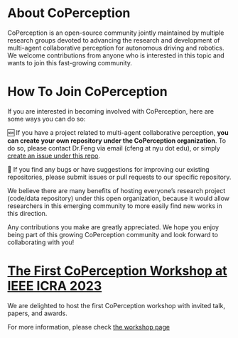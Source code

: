 # About CoPerception
CoPerception is an open-source community jointly maintained by multiple research groups devoted to advancing the research and development of multi-agent collaborative perception for autonomous driving and robotics. 
We welcome contributions from anyone who is interested in this topic and wants to join this fast-growing community.

# How To Join CoPerception
If you are interested in becoming involved with CoPerception, here are some ways you can do so:

🆕 If you have a project related to multi-agent collaborative perception, **you can create your own repository under the CoPerception organization**. To do so, please contact Dr.Feng via email (cfeng at nyu dot edu), or simply [create an issue under this repo](https://github.com/coperception/.github/issues).   

🐛 If you find any bugs or have suggestions for improving our existing repositories, please submit issues or pull requests to our specific repository.

We believe there are many benefits of hosting everyone’s research project (code/data repository) under this open organization, because it would allow researchers in this emerging community to more easily find new works in this direction.

Any contributions you make are greatly appreciated. We hope you enjoy being part of this growing CoPerception community and look forward to collaborating with you!

# [The First CoPerception Workshop at IEEE ICRA 2023](https://coperception.github.io/)
We are delighted to host the first CoPerception workshop with invited talk, papers, and awards. 

For more information, please check [the workshop page](https://coperception.github.io/)
